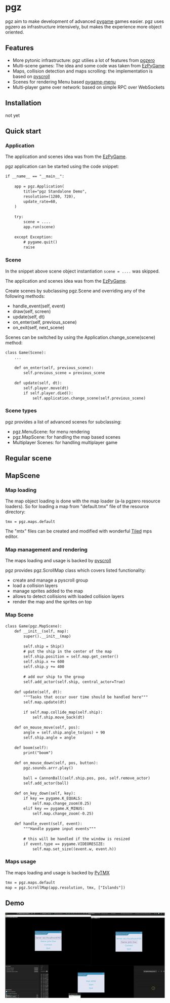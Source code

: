 # pgz

pgz aim to make development of advanced [pygame](https://www.pygame.org/) games easier.
pgz uses pgzero as infrastructure intensively, but makes the experience more object oriented.

## Features
- More pytonic infrastructure: pgz utilies a lot of features from [pgzero](https://github.com/lordmauve/pgzero)
- Multi-scene games: The idea and some code was taken from [EzPyGame](https://github.com/Mahi/EzPyGame)
- Maps, collision detection and maps scrolling: the implementation is based on [pyscroll](https://github.com/bitcraft/pyscroll)
- Scenes for rendering Menu based [pygame-menu](https://github.com/ppizarror/pygame-menu)
- Multi-player game over network: based on simple RPC over WebSockets

## Installation

not yet


## Quick start



### Application

The application and scenes idea was from the  [EzPyGame](https://github.com/Mahi/EzPyGame).

pgz application can be started using the code snippet:
```
if __name__ == "__main__":

    app = pgz.Application(
        title="pgz Standalone Demo",
        resolution=(1280, 720),
        update_rate=60,
    )

    try:
        scene = ....
        app.run(scene)

    except Exception:
        # pygame.quit()
        raise
```

### Scene
In the snippet above scene object instantiation ```scene = ....``` was skipped.

The application and scenes idea was from the  [EzPyGame](https://github.com/Mahi/EzPyGame).


Create scenes by subclassing pgz.Scene and overriding any of the following methods:
- handle_event(self, event)
- draw(self, screen)
- update(self, dt)
- on_enter(self, previous_scene)
- on_exit(self, next_scene)

Scenes can be switched by using the Application.change_scene(scene) method:
```
class Game(Scene):
    ...

    def on_enter(self, previous_scene):
        self.previous_scene = previous_scene

    def update(self, dt):
        self.player.move(dt)
        if self.player.died():
            self.application.change_scene(self.previous_scene)
```

### Scene types

pgz provides a list of advanced scenes for subclassing:
- pgz.MenuScene: for menu rendering
- pgz.MapScene: for handling the map based scenes
- Multiplayer Scenes: for handling multiplayer game

## Regular scene


## MapScene

### Map loading
The map object loading is done with the map loader (a-la pgzero resource loaders). So for loading a map from "default.tmx" file of the resource directory: 
```
tmx = pgz.maps.default
```
The "mtx" files can be created and modified with wonderful [Tiled](https://www.mapeditor.org/) mps editor.

### Map management and rendering 
The maps loading and usage is backed by [pyscroll](https://github.com/bitcraft/pyscroll)
    
pgz provides pgz.ScrollMap class which covers listed functionality:
- create and manage a pyscroll group
- load a collision layers
- manage sprites added to the map
- allows to detect collisions with loaded collision layers
- render the map and the sprites on top

### Map Scene

```
class Game(pgz.MapScene):
    def __init__(self, map):
        super().__init__(map)

        self.ship = Ship()
        # put the ship in the center of the map
        self.ship.position = self.map.get_center()
        self.ship.x += 600
        self.ship.y += 400

        # add our ship to the group
        self.add_actor(self.ship, central_actor=True)

    def update(self, dt):
        """Tasks that occur over time should be handled here"""
        self.map.update(dt)

        if self.map.collide_map(self.ship):
            self.ship.move_back(dt)

    def on_mouse_move(self, pos):
        angle = self.ship.angle_to(pos) + 90
        self.ship.angle = angle

    def boom(self):
        print("boom")

    def on_mouse_down(self, pos, button):
        pgz.sounds.arrr.play()

        ball = CannonBall(self.ship.pos, pos, self.remove_actor)
        self.add_actor(ball)

    def on_key_down(self, key):
        if key == pygame.K_EQUALS:
            self.map.change_zoom(0.25)
        elif key == pygame.K_MINUS:
            self.map.change_zoom(-0.25)

    def handle_event(self, event):
        """Handle pygame input events"""

        # this will be handled if the window is resized
        if event.type == pygame.VIDEORESIZE:
            self.map.set_size((event.w, event.h))
```

### Maps usage

The maps loading and usage is backed by [PyTMX](https://github.com/bitcraft/PyTMX)

```
tmx = pgz.maps.default
map = pgz.ScrollMap(app.resolution, tmx, ["Islands"])
```

## Demo 

![Alt Text](img/demo.gif)